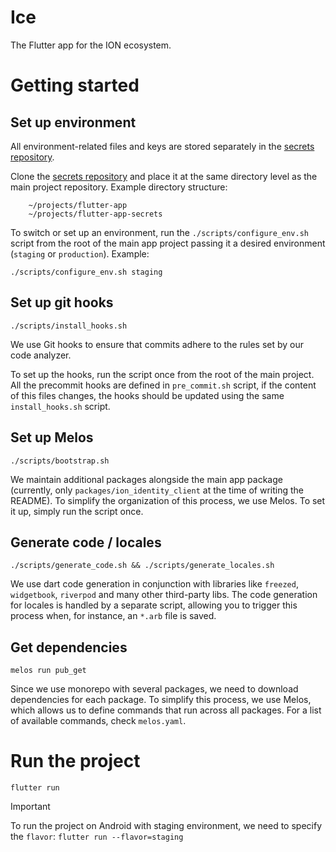 # Ice

The Flutter app for the ION ecosystem.

# Getting started

## Set up environment

All environment-related files and keys are stored separately in the [secrets repository](https://github.com/ice-blockchain/flutter-app-secrets).

Clone the [secrets repository](https://github.com/ice-blockchain/flutter-app-secrets) and place it at the same directory level as the main project repository.
Example directory structure:
```
    ~/projects/flutter-app
    ~/projects/flutter-app-secrets
```
To switch or set up an environment, run the `./scripts/configure_env.sh` script from the root of the main app project passing it a desired environment (`staging` or `production`).
Example:

```
./scripts/configure_env.sh staging
```

## Set up git hooks

```
./scripts/install_hooks.sh
```

We use Git hooks to ensure that commits adhere to the rules set by our code analyzer.

To set up the hooks, run the script once from the root of the main project. All the precommit hooks are defined in `pre_commit.sh` script, if the content of this files changes, the hooks should be updated using the same `install_hooks.sh` script.

## Set up Melos

```
./scripts/bootstrap.sh
```

We maintain additional packages alongside the main app package (currently, only `packages/ion_identity_client` at the time of writing the README). To simplify the organization of this process, we use Melos. To set it up, simply run the script once. 

## Generate code / locales

```
./scripts/generate_code.sh && ./scripts/generate_locales.sh
```

We use dart code generation in conjunction with libraries like `freezed`, `widgetbook`, `riverpod` and many other third-party libs. The code generation for locales is handled by a separate script, allowing you to trigger this process when, for instance, an `*.arb` file is saved.

## Get dependencies

```
melos run pub_get
```
Since we use monorepo with several packages, we need to download dependencies for each package. To simplify this process, we use Melos, which allows us to define commands that run across all packages. For a list of available commands, check `melos.yaml`.

# Run the project

```
flutter run
```

> [!IMPORTANT]
> To run the project on Android with staging environment, we need to specify the `flavor`:
> ```flutter run --flavor=staging```
